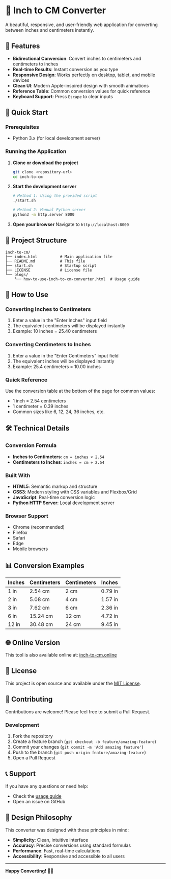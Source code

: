 # 📏 Inch to CM Converter

A beautiful, responsive, and user-friendly web application for converting between inches and centimeters instantly.

## 🌟 Features

- **Bidirectional Conversion**: Convert inches to centimeters and centimeters to inches
- **Real-time Results**: Instant conversion as you type
- **Responsive Design**: Works perfectly on desktop, tablet, and mobile devices
- **Clean UI**: Modern Apple-inspired design with smooth animations
- **Reference Table**: Common conversion values for quick reference
- **Keyboard Support**: Press `Escape` to clear inputs

## 🚀 Quick Start

### Prerequisites
- Python 3.x (for local development server)

### Running the Application

1. **Clone or download the project**
   ```bash
   git clone <repository-url>
   cd inch-to-cm
   ```

2. **Start the development server**
   ```bash
   # Method 1: Using the provided script
   ./start.sh
   
   # Method 2: Manual Python server
   python3 -m http.server 8000
   ```

3. **Open your browser**
   Navigate to `http://localhost:8000`

## 📁 Project Structure

```
inch-to-cm/
├── index.html          # Main application file
├── README.md           # This file
├── start.sh            # Startup script
├── LICENSE             # License file
└── blogs/
    └── how-to-use-inch-to-cm-converter.html  # Usage guide
```

## 🎯 How to Use

### Converting Inches to Centimeters
1. Enter a value in the "Enter Inches" input field
2. The equivalent centimeters will be displayed instantly
3. Example: 10 inches = 25.40 centimeters

### Converting Centimeters to Inches
1. Enter a value in the "Enter Centimeters" input field
2. The equivalent inches will be displayed instantly
3. Example: 25.4 centimeters = 10.00 inches

### Quick Reference
Use the conversion table at the bottom of the page for common values:
- 1 inch = 2.54 centimeters
- 1 centimeter = 0.39 inches
- Common sizes like 6, 12, 24, 36 inches, etc.

## 🛠️ Technical Details

### Conversion Formula
- **Inches to Centimeters**: `cm = inches × 2.54`
- **Centimeters to Inches**: `inches = cm ÷ 2.54`

### Built With
- **HTML5**: Semantic markup and structure
- **CSS3**: Modern styling with CSS variables and Flexbox/Grid
- **JavaScript**: Real-time conversion logic
- **Python HTTP Server**: Local development server

### Browser Support
- Chrome (recommended)
- Firefox
- Safari
- Edge
- Mobile browsers

## 📊 Conversion Examples

| Inches | Centimeters | Centimeters | Inches |
|--------|-------------|-------------|--------|
| 1 in   | 2.54 cm     | 2 cm        | 0.79 in|
| 2 in   | 5.08 cm     | 4 cm        | 1.57 in|
| 3 in   | 7.62 cm     | 6 cm        | 2.36 in|
| 6 in   | 15.24 cm    | 12 cm       | 4.72 in|
| 12 in  | 30.48 cm    | 24 cm       | 9.45 in|

## 🌐 Online Version

This tool is also available online at: [inch-to-cm.online](https://inch-to-cm.online)

## 📝 License

This project is open source and available under the [MIT License](LICENSE).

## 🤝 Contributing

Contributions are welcome! Please feel free to submit a Pull Request.

### Development
1. Fork the repository
2. Create a feature branch (`git checkout -b feature/amazing-feature`)
3. Commit your changes (`git commit -m 'Add amazing feature'`)
4. Push to the branch (`git push origin feature/amazing-feature`)
5. Open a Pull Request

## 📞 Support

If you have any questions or need help:
- Check the [usage guide](blogs/how-to-use-inch-to-cm-converter.html)
- Open an issue on GitHub

## 🎨 Design Philosophy

This converter was designed with these principles in mind:
- **Simplicity**: Clean, intuitive interface
- **Accuracy**: Precise conversions using standard formulas
- **Performance**: Fast, real-time calculations
- **Accessibility**: Responsive and accessible to all users

---

**Happy Converting!** 📏✨